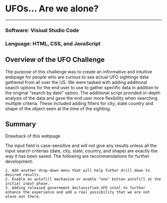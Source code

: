 # UFOs... Are we alone?

---------------------------------------
### Software: Visiual Studio Code 
### Language: HTML, CSS, and JavaScript

## Overview of the UFO Challenge
The purpose of this challenge was to create an informative and intuitive webpage for people who are curious to see actual UFO sightings data gathered from all over the US. We were tasked with adding additional search options for the end user to use to gather specific data in addition to the original "search by date" option. The additional script provided in-depth analysis of the data and gave the end user more flexibility when searching multiple criteria. These included adding filters for city, state country and shape of the object seen at the time of the sighting. 

## Summary
  Drawback of this webpage

  The input field is case-sensitive and will not give any results unless all the input search criterias (date, city, state, country, and shape) are exactly the way it has been saved.
  The following are recommendations for further development:

    1. Add another drop-down menu that will help futher drill down to desired results.
    2. Enable an autofill mechanism or enable "one" button autofill at the initial input phase. 
    3. Adding released government declassified UFO intel to further enhance the experience and add a real possibility that we are not alone out there.
